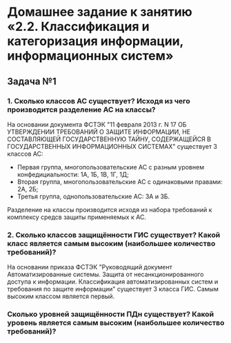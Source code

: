 # Домашнее задание к занятию «2.2. Классификация и категоризация информации, информационных систем»

   ## Задача №1

### 1. Сколько классов АС существует? Исходя из чего производится разделение АС на классы?

На основании документа ФСТЭК "11 февраля 2013 г. N 17 ОБ УТВЕРЖДЕНИИ ТРЕБОВАНИЙ О ЗАЩИТЕ ИНФОРМАЦИИ, НЕ СОСТАВЛЯЮЩЕЙ ГОСУДАРСТВЕННУЮ ТАЙНУ, СОДЕРЖАЩЕЙСЯ В ГОСУДАРСТВЕННЫХ ИНФОРМАЦИОННЫХ СИСТЕМАХ" существует 3 классов АС:
- Первая группа, многопользовательские АС с разным уровнем конфедициальности: 1А, 1Б, 1В, 1Г, 1Д;
- Вторая группа, многопользовательские АС с одинаковыми правами: 2А, 2Б;
- Третья группа, однопользовательские АС: 3А и 3Б.

Разделение на классы производится исходя из набора требований к комплексу средсв защиты применяемых к АС.

### 2. Сколько классов защищённости ГИС существует? Какой класс является самым высоким (наибольшее количество требований)?

На основании приказа ФСТЭК "Руководящий документ Автоматизированные системы. Защита от несанкционированного доступа к информации. Классификация автоматизированных систем и требования по защите информации" существует 3 класса ГИС. Самым высоким классом является первый.

### Сколько уровней защищённости ПДн существует? Какой уровень является самым высоким (наибольшее количество требований)?



